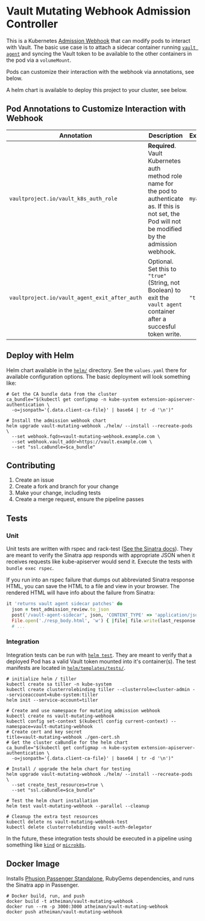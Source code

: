 # Vault Mutating Webhook Admission Controller

This is a Kubernetes [Admission Webhook](https://kubernetes.io/docs/reference/access-authn-authz/extensible-admission-controllers/#admission-webhooks) that can modify pods to interact with Vault. The basic use case is to attach a sidecar container running [`vault agent`](https://www.vaultproject.io/docs/agent/) and syncing the Vault token to be available to the other containers in the pod via a `volumeMount`.

Pods can customize their interaction with the webhook via annotations, see below.

A helm chart is available to deploy this project to your cluster, see below.

## Pod Annotations to Customize Interaction with Webhook

| Annotation | Description | Examples |
| ---------- | ----------- | -------- |
| `vaultproject.io/vault_k8s_auth_role` | **Required**. Vault Kubernetes auth method role name for the pod to authenticate as. If this is not set, the Pod will not be modified by the admission webhook. | `myapp` |
| `vaultproject.io/vault_agent_exit_after_auth` | Optional. Set this to `"true"` (String, not Boolean) to exit the `vault agent` container after a succesful token write. | `"true"` |

## Deploy with Helm

Helm chart available in the [`helm/`](./helm/) directory. See the `values.yaml` there for available configuration options. The basic deployment will look something like:

```shell
# Get the CA bundle data from the cluster
ca_bundle="$(kubectl get configmap -n kube-system extension-apiserver-authentication \
  -o=jsonpath='{.data.client-ca-file}' | base64 | tr -d '\n')"

# Install the admission webhook chart
helm upgrade vault-mutating-webhook ./helm/ --install --recreate-pods \
  --set webhook.fqdn=vault-mutating-webhook.example.com \
  --set webhook.vault_addr=https://vault.example.com \
  --set "ssl.caBundle=$ca_bundle"
```

## Contributing

1. Create an issue
1. Create a fork and branch for your change
1. Make your change, including tests
1. Create a merge request, ensure the pipeline passes

## Tests

### Unit

Unit tests are written with rspec and rack-test ([See the Sinatra docs](http://sinatrarb.com/testing.html)). They are meant to verify the Sinatra app responds with appropriate JSON when it receives requests like kube-apiserver would send it. Execute the tests with `bundle exec rspec`.

If you run into an rspec failure that dumps out abbreviated Sinatra response HTML, you can save the HTML to a file and view in your browser. The rendered HTML will have info about the failure from Sinatra:

```ruby
it 'returns vault agent sidecar patches' do
  json = test_admission_review.to_json
  post('/vault-agent-sidecar', json, 'CONTENT_TYPE' => 'application/json')
  File.open('./resp_body.html', 'w') { |file| file.write(last_response.body) }
  # ...
```

### Integration

Integration tests can be run with [`helm test`](https://github.com/helm/helm/blob/master/docs/chart_tests.md). They are meant to verify that a deployed Pod has a valid Vault token mounted into it's container(s). The test manifests are located in [`helm/templates/tests/`](./helm/templates/test/).

```shell
# initialize helm / tiller
kubectl create sa tiller -n kube-system
kubectl create clusterrolebinding tiller --clusterrole=cluster-admin --serviceaccount=kube-system:tiller
helm init --service-account=tiller

# Create and use namespace for mutating admission webhook
kubectl create ns vault-mutating-webhook
kubectl config set-context $(kubectl config current-context) --namespace=vault-mutating-webhook
# Create cert and key secret
title=vault-mutating-webhook ./gen-cert.sh
# Get the cluster caBundle for the helm chart
ca_bundle="$(kubectl get configmap -n kube-system extension-apiserver-authentication \
  -o=jsonpath='{.data.client-ca-file}' | base64 | tr -d '\n')"

# Install / upgrade the helm chart for testing
helm upgrade vault-mutating-webhook ./helm/ --install --recreate-pods \
  --set create_test_resources=true \
  --set "ssl.caBundle=$ca_bundle"

# Test the helm chart installation
helm test vault-mutating-webhook --parallel --cleanup

# Cleanup the extra test resources
kubectl delete ns vault-mutating-webhook-test
kubectl delete clusterrolebinding vault-auth-delegator
```

In the future, these integration tests should be executed in a pipeline using something like [`kind`](https://github.com/kubernetes-sigs/kind) or [`microk8s`](https://github.com/ubuntu/microk8s).

## Docker Image

Installs [Phusion Passenger Standalone](https://www.phusionpassenger.com/library/config/standalone/reference/), RubyGems dependencies, and runs the Sinatra app in Passenger.

```shell
# Docker build, run, and push
docker build -t atheiman/vault-mutating-webhook .
docker run --rm -p 3000:3000 atheiman/vault-mutating-webhook
docker push atheiman/vault-mutating-webhook
```
